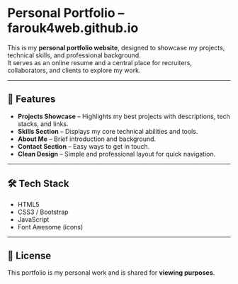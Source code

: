# Personal Portfolio – farouk4web.github.io

This is my **personal portfolio website**, designed to showcase my projects, technical skills, and professional background.  
It serves as an online resume and a central place for recruiters, collaborators, and clients to explore my work.

---

## 🌟 Features
- **Projects Showcase** – Highlights my best projects with descriptions, tech stacks, and links.
- **Skills Section** – Displays my core technical abilities and tools.
- **About Me** – Brief introduction and background.
- **Contact Section** – Easy ways to get in touch.
- **Clean Design** – Simple and professional layout for quick navigation.

---

## 🛠️ Tech Stack
- HTML5
- CSS3 / Bootstrap
- JavaScript
- Font Awesome (icons)

---
  

## 📜 License
This portfolio is my personal work and is shared for **viewing purposes**.

